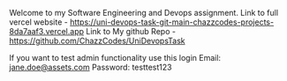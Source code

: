 Welcome to my Software Engineering and Devops assignment.
Link to full vercel website - https://uni-devops-task-git-main-chazzcodes-projects-8da7aaf3.vercel.app
Link to My github Repo - https://github.com/ChazzCodes/UniDevopsTask

If you want to test admin functionality use this login
Email: jane.doe@assets.com
Password: testtest123
